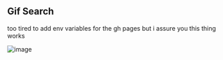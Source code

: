 ## Gif Search

too tired to add env variables for the gh pages
but i assure you this thing works

![image](https://github.com/user-attachments/assets/effb641a-bfa1-4fae-a249-fefcd29afb9b)
